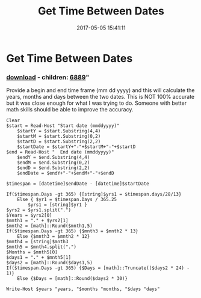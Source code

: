 ﻿---
pid:            6887
parent:         0
children:       6889
poster:         Dan In Philly
title:          Get Time Between Dates
date:           2017-05-05 15:41:11
format:         posh
---

# Get Time Between Dates

### [download](6887.ps1) - children: [6889](6889.md)"

Provide a begin and end time frame (mm dd yyyy) and this will calculate the years, months and days between the two dates.  This is NOT 100% accurate but it was close enough for what I was trying to do.  Someone with better math skills should be able to improve the accuracy.

```posh
Clear
$start = Read-Host "Start date (mmddyyyy)"
    $startY = $start.Substring(4,4)
    $startM = $start.Substring(0,2)
    $startD = $start.Substring(2,2)
    $startDate = $startY+"-"+$startM+"-"+$startD
$end = Read-Host "  End date (mmddyyyy)"
    $endY = $end.Substring(4,4)
    $endM = $end.Substring(0,2)
    $endD = $end.Substring(2,2)
    $endDate = $endY+"-"+$endM+"-"+$endD

$timespan = [datetime]$endDate - [datetime]$startDate

If($timespan.Days -gt 365) {[string]$yrs1 = $timespan.days/28/13}
    Else { $yr1 = $timespan.Days / 365.25
        $yrs1 = [string]$yr1 }
$yrs2 = $yrs1.split(".")
$Years = $yrs2[0]
$mnth1 = "." + $yrs2[1]
$mnth2 = [math]::Round($mnth1,5)
If($timespan.Days -gt 365) {$mnth3 = $mnth2 * 13}
    Else {$mnth3 = $mnth2 * 12}
$mnth4 = [string]$mnth3
$mnth5 = $mnth4.split(".")
$Months = $mnth5[0]
$days1 = "." + $mnth5[1]
$days2 = [math]::Round($days1,5)
If($timespan.Days -gt 365) {$Days = [math]::Truncate(($days2 * 24) - 1)}
    Else {$Days = [math]::Round($days2 * 30)}

Write-Host $years "years, "$months "months, "$days "days"

```
